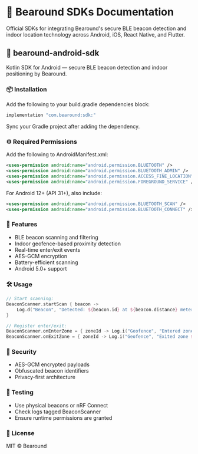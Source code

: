 # 🐻 Bearound SDKs Documentation

Official SDKs for integrating Bearound's secure BLE beacon detection and indoor location technology across Android, iOS, React Native, and Flutter.

## 📱 bearound-android-sdk

Kotlin SDK for Android — secure BLE beacon detection and indoor positioning by Bearound.

### 📦 Installation

Add the following to your build.gradle dependencies block:

```gradle
implementation "com.bearound:sdk:"
```

Sync your Gradle project after adding the dependency.

### ⚙️ Required Permissions

Add the following to AndroidManifest.xml:

```xml
<uses-permission android:name="android.permission.BLUETOOTH" />
<uses-permission android:name="android.permission.BLUETOOTH_ADMIN" />
<uses-permission android:name="android.permission.ACCESS_FINE_LOCATION" />
<uses-permission android:name="android.permission.FOREGROUND_SERVICE" />
```

For Android 12+ (API 31+), also include:

```xml
<uses-permission android:name="android.permission.BLUETOOTH_SCAN" />
<uses-permission android:name="android.permission.BLUETOOTH_CONNECT" />
```

### 🚀 Features

- BLE beacon scanning and filtering
- Indoor geofence-based proximity detection
- Real-time enter/exit events
- AES-GCM encryption
- Battery-efficient scanning
- Android 5.0+ support

### 🛠️ Usage

```kotlin
// Start scanning:
BeaconScanner.startScan { beacon ->
    Log.d("Beacon", "Detected: ${beacon.id} at ${beacon.distance} meters")
}

// Register enter/exit:
BeaconScanner.onEnterZone = { zoneId -> Log.i("Geofence", "Entered zone $zoneId") }
BeaconScanner.onExitZone = { zoneId -> Log.i("Geofence", "Exited zone $zoneId") }
```

### 🔐 Security

- AES-GCM encrypted payloads
- Obfuscated beacon identifiers
- Privacy-first architecture

### 🧪 Testing

- Use physical beacons or nRF Connect
- Check logs tagged BeaconScanner
- Ensure runtime permissions are granted

### 📄 License

MIT © Bearound

